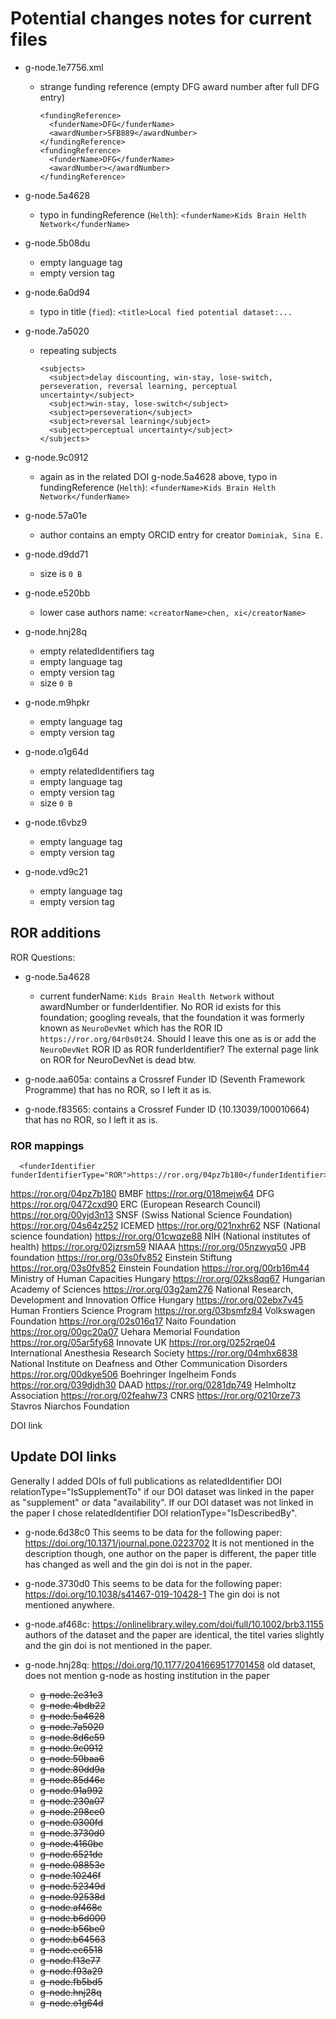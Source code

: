 # Potential changes notes for current files

- g-node.1e7756.xml
  - strange funding reference (empty DFG award number after full DFG entry)

        <fundingReference>
          <funderName>DFG</funderName>
          <awardNumber>SFB889</awardNumber>
        </fundingReference>
        <fundingReference>
          <funderName>DFG</funderName>
          <awardNumber></awardNumber>
        </fundingReference>

- g-node.5a4628
  - typo in fundingReference (`Helth`): `<funderName>Kids Brain Helth Network</funderName>`

- g-node.5b08du
  - empty language tag
  - empty version tag

- g-node.6a0d94
  - typo in title (`fied`): `<title>Local fied potential dataset:...`

- g-node.7a5020
  - repeating subjects

        <subjects>
          <subject>delay discounting, win-stay, lose-switch, perseveration, reversal learning, perceptual uncertainty</subject>
          <subject>win-stay, lose-switch</subject>
          <subject>perseveration</subject>
          <subject>reversal learning</subject>
          <subject>perceptual uncertainty</subject>
        </subjects>

- g-node.9c0912
  - again as in the related DOI g-node.5a4628 above, typo in fundingReference (`Helth`): `<funderName>Kids Brain Helth Network</funderName>`

- g-node.57a01e
  - author contains an empty ORCID entry for creator `Dominiak, Sina E.`

- g-node.d9dd71
  - size is `0 B`

- g-node.e520bb
  - lower case authors name: `<creatorName>chen, xi</creatorName>`

- g-node.hnj28q
  - empty relatedIdentifiers tag
  - empty language tag
  - empty version tag
  - size `0 B`

- g-node.m9hpkr
  - empty language tag
  - empty version tag

- g-node.o1g64d
  - empty relatedIdentifiers tag
  - empty language tag
  - empty version tag
  - size `0 B`

- g-node.t6vbz9
  - empty language tag
  - empty version tag

- g-node.vd9c21
  - empty language tag
  - empty version tag

## ROR additions

ROR Questions:
- g-node.5a4628
  - current funderName: `Kids Brain Health Network` without awardNumber or funderIdentifier. No ROR id exists for this foundation; googling reveals, that the foundation it was formerly known as `NeuroDevNet` which has the ROR ID `https://ror.org/04r0s0t24`. Should I leave this one as is or add the `NeuroDevNet` ROR ID as ROR funderIdentifier? The external page link on ROR for NeuroDevNet is dead btw.

- g-node.aa605a: contains a Crossref Funder ID (Seventh Framework Programme) that has no ROR, so I left it as is.

- g-node.f83565: contains a Crossref Funder ID (10.13039/100010664) that has no ROR, so I left it as is.

### ROR mappings
      <funderIdentifier funderIdentifierType="ROR">https://ror.org/04pz7b180</funderIdentifier>

https://ror.org/04pz7b180   BMBF
https://ror.org/018mejw64   DFG
https://ror.org/0472cxd90   ERC (European Research Council)
https://ror.org/00yjd3n13   SNSF (Swiss National Science Foundation)
https://ror.org/04s64z252   ICEMED
https://ror.org/021nxhr62   NSF (National science foundation)
https://ror.org/01cwqze88   NIH (National institutes of health)
https://ror.org/02jzrsm59   NIAAA
https://ror.org/05nzwyq50   JPB foundation
https://ror.org/03s0fv852   Einstein Stiftung
https://ror.org/03s0fv852   Einstein Foundation
https://ror.org/00rb16m44   Ministry of Human Capacities Hungary
https://ror.org/02ks8qq67   Hungarian Academy of Sciences
https://ror.org/03g2am276   National Research, Development and Innovation Office Hungary
https://ror.org/02ebx7v45   Human Frontiers Science Program
https://ror.org/03bsmfz84   Volkswagen Foundation
https://ror.org/02s016q17   Naito Foundation
https://ror.org/00gc20a07   Uehara Memorial Foundation
https://ror.org/05ar5fy68   Innovate UK
https://ror.org/0252rqe04   International Anesthesia Research Society
https://ror.org/04mhx6838   National Institute on Deafness and Other Communication Disorders
https://ror.org/00dkye506   Boehringer Ingelheim Fonds
https://ror.org/039djdh30   DAAD
https://ror.org/0281dp749   Helmholtz Association
https://ror.org/02feahw73   CNRS
https://ror.org/0210rze73   Stavros Niarchos Foundation

DOI link
    <relatedIdentifier relatedIdentifierType="DOI" relationType="IsSupplementTo"></relatedIdentifier>


## Update DOI links

Generally I added DOIs of full publications as relatedIdentifier DOI relationType="IsSupplementTo" if our DOI dataset was linked in the paper as "supplement" or data "availability". If our DOI dataset was not linked in the paper I chose relatedIdentifier DOI relationType="IsDescribedBy".

- g-node.6d38c0
  This seems to be data for the following paper: https://doi.org/10.1371/journal.pone.0223702
  It is not mentioned in the description though, one author on the paper is different, the paper title has changed as well and the gin doi is not in the paper.

- g-node.3730d0
  This seems to be data for the following paper: https://doi.org/10.1038/s41467-019-10428-1
  The gin doi is not mentioned anywhere.

- g-node.af468c: https://onlinelibrary.wiley.com/doi/full/10.1002/brb3.1155
  authors of the dataset and the paper are identical, the titel varies slightly and the gin doi is not mentioned in the paper.

- g-node.hnj28q: https://doi.org/10.1177/2041669517701458
  old dataset, does not mention g-node as hosting institution in the paper 

    - ~~g-node.2e31e3~~
    - ~~g-node.4bdb22~~
    - ~~g-node.5a4628~~
    - ~~g-node.7a5020~~
    - ~~g-node.8d6e59~~
    - ~~g-node.9c0912~~
    - ~~g-node.50baa6~~
    - ~~g-node.80dd9a~~
    - ~~g-node.85d46c~~
    - ~~g-node.91a992~~
    - ~~g-node.230a07~~
    - ~~g-node.298ce0~~
    - ~~g-node.0300fd~~
    - ~~g-node.3730d0~~
    - ~~g-node.4160bc~~
    - ~~g-node.6521de~~
    - ~~g-node.08853e~~
    - ~~g-node.10246f~~
    - ~~g-node.52349d~~
    - ~~g-node.92538d~~
    - ~~g-node.af468c~~
    - ~~g-node.b6d000~~
    - ~~g-node.b56be0~~
    - ~~g-node.b64563~~
    - ~~g-node.ec6518~~
    - ~~g-node.f13e77~~
    - ~~g-node.f93a29~~
    - ~~g-node.fb5bd5~~
    - ~~g-node.hnj28q~~
    - ~~g-node.o1g64d~~

